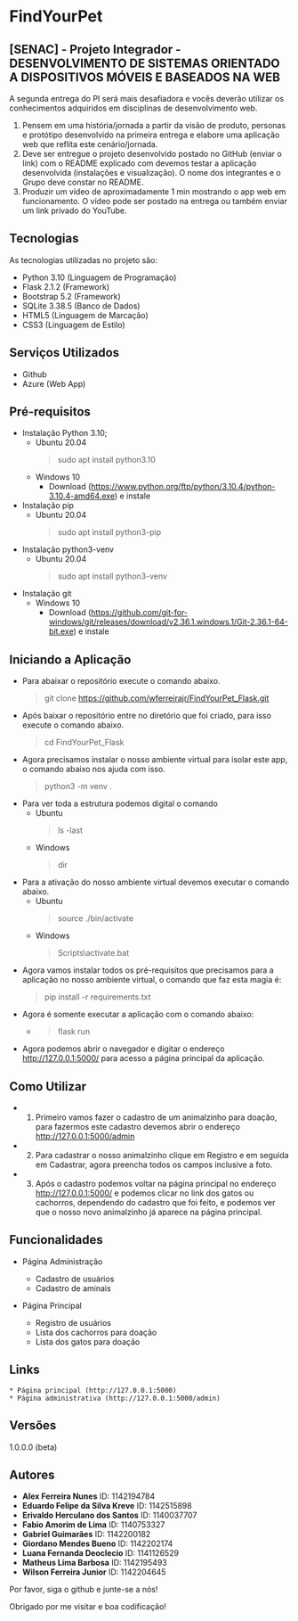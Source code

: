 # FindYourPet

## [SENAC] - Projeto Integrador -  DESENVOLVIMENTO DE SISTEMAS ORIENTADO A DISPOSITIVOS MÓVEIS E BASEADOS NA WEB

A segunda entrega do PI será mais desafiadora e vocês deverão utilizar os conhecimentos adquiridos em disciplinas de desenvolvimento web.

1) Pensem em uma história/jornada a partir da visão de produto, personas e protótipo desenvolvido na primeira entrega e elabore uma aplicação web que reflita este cenário/jornada.
2) Deve ser entregue o projeto desenvolvido postado no GitHub (enviar o link) com o README explicado com devemos testar a aplicação desenvolvida (instalações e visualização). O nome dos integrantes e o Grupo deve constar no README.
3) Produzir um vídeo de aproximadamente 1 min mostrando o app web em funcionamento. O vídeo pode ser postado na entrega ou também enviar um link privado do YouTube.


## Tecnologias 

As tecnologias utilizadas no projeto são:

* Python 3.10 (Linguagem de Programação)
* Flask 2.1.2 (Framework)
* Bootstrap 5.2 (Framework)
* SQLite 3.38.5 (Banco de Dados)
* HTML5 (Linguagem de Marcação)
* CSS3 (Linguagem de Estilo)


## Serviços Utilizados

* Github
* Azure (Web App)


## Pré-requisitos
* Instalação Python 3.10;
    - Ubuntu 20.04
        > sudo apt install python3.10
    - Windows 10
        - Download (https://www.python.org/ftp/python/3.10.4/python-3.10.4-amd64.exe)  e instale
* Instalação pip
    - Ubuntu 20.04
        > sudo apt install python3-pip
* Instalação python3-venv
    - Ubuntu 20.04
        > sudo apt install python3-venv
* Instalação git
    - Windows 10
        - Download (https://github.com/git-for-windows/git/releases/download/v2.36.1.windows.1/Git-2.36.1-64-bit.exe) e instale


## Iniciando a Aplicação

* Para abaixar o repositório execute o comando abaixo.
    > git clone https://github.com/wferreirajr/FindYourPet_Flask.git
* Após baixar o repositório entre no diretório que foi criado, para isso execute o comando abaixo.
    > cd FindYourPet_Flask
* Agora precisamos instalar o nosso ambiente virtual para isolar este app, o comando abaixo nos ajuda com isso.
    > python3 -m venv .
* Para ver toda a estrutura podemos digital o comando
    - Ubuntu
        > ls -last
    - Windows
        > dir
* Para a ativação do nosso ambiente virtual devemos executar o comando abaixo.
    - Ubuntu
        > source ./bin/activate
    - Windows 
        > Scripts\activate.bat
* Agora vamos instalar todos os pré-requisitos que precisamos para a aplicação no nosso ambiente virtual, o comando que faz esta magia é:
    > pip install -r requirements.txt
* Agora é somente executar a aplicação com o comando abaixo:
    * > flask run
* Agora podemos abrir o navegador e digitar o endereço http://127.0.0.1:5000/ para acesso a página principal da aplicação.
## Como Utilizar

* 1. Primeiro vamos fazer o cadastro de um animalzinho para doação, para fazermos este cadastro devemos abrir o endereço http://127.0.0.1:5000/admin
* 2. Para cadastrar o nosso animalzinho clique em Registro e em seguida em Cadastrar, agora preencha todos os campos inclusive a foto.
* 3. Após o cadastro podemos voltar na página principal no endereço http://127.0.0.1:5000/ e podemos clicar no link dos gatos ou cachorros, dependendo do cadastro que foi feito, e podemos ver que o nosso novo animalzinho já aparece na página principal.


## Funcionalidades

* Página Administração
    - Cadastro de usuários
    - Cadastro de aminais

* Página Principal
    - Registro de usuários
    - Lista dos cachorros para doação
    - Lista dos gatos para doação


## Links

    * Página principal (http://127.0.0.1:5000)
    * Página administrativa (http://127.0.0.1:5000/admin)


## Versões

1.0.0.0 (beta)


## Autores

* **Alex Ferreira Nunes** ID: 1142194784
* **Eduardo Felipe da Silva Kreve** ID: 1142515898
* **Erivaldo Herculano dos Santos** ID: 1140037707
* **Fabio Amorim de Lima** ID: 1140753327
* **Gabriel Guimarães** ID: 1142200182
* **Giordano Mendes Bueno** ID: 1142202174
* **Luana Fernanda Deoclecio** ID: 1141126529
* **Matheus Lima Barbosa** ID: 1142195493
* **Wilson Ferreira Junior** ID: 1142204645

Por favor, siga o github e junte-se a nós!

Obrigado por me visitar e boa codificação!


